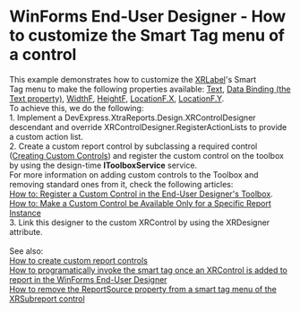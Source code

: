 # WinForms End-User Designer - How to customize the Smart Tag menu of a control


<p>This example demonstrates how to customize the <a href="https://documentation.devexpress.com/#XtraReports/clsDevExpressXtraReportsUIXRLabeltopic">XRLabel</a>'s Smart Tag menu to make the following properties available: <a href="https://documentation.devexpress.com/#XtraReports/DevExpressXtraReportsUIXRControl_Texttopic">Text</a>, <a href="https://documentation.devexpress.com/#XtraReports/DevExpressXtraReportsUIXRControl_DataBindingstopic">Data Binding (the Text property)</a>, <a href="https://documentation.devexpress.com/#XtraReports/DevExpressXtraReportsUIXRControl_WidthFtopic">WidthF</a>, <a href="https://documentation.devexpress.com/#XtraReports/DevExpressXtraReportsUIXRControl_HeightFtopic">HeightF</a>, <a href="https://documentation.devexpress.com/#XtraReports/DevExpressXtraReportsUIXRControl_LocationFtopic">LocationF.X</a>, <a href="https://documentation.devexpress.com/#XtraReports/DevExpressXtraReportsUIXRControl_LocationFtopic">LocationF.Y</a>.<br>To achieve this, we do the following:<br>1. Implement a DevExpress.XtraReports.Design.XRControlDesigner descendant and override XRControlDesigner.RegisterActionLists to provide a custom action list.<br>2. Create a custom report control by subclassing a required control (<a href="https://documentation.devexpress.com/#xtrareports/CustomDocument2607">Creating Custom Controls</a>) and register the custom control on the toolbox by using the design-time <strong>IToolboxService</strong> service. <br>For more information on adding custom controls to the Toolbox and removing standard ones from it, check the following articles:<br><a href="https://documentation.devexpress.com/#xtrareports/CustomDocument7546">How to: Register a Custom Control in the End-User Designer's Toolbox</a>.<br><a href="https://documentation.devexpress.com/#xtrareports/CustomDocument2212">How to: Make a Custom Control be Available Only for a Specific Report Instance</a> <br>3. Link this designer to the custom XRControl by using the XRDesigner attribute. <br><br>See also:<br><a href="https://www.devexpress.com/Support/Center/p/E57">How to create custom report controls</a><br><a href="https://www.devexpress.com/Support/Center/p/T317195">How to programatically invoke the smart tag once an XRControl is added to report in the WinForms End-User Designer</a><br><a href="https://www.devexpress.com/Support/Center/p/T335090">How to remove the ReportSource property from a smart tag menu of the XRSubreport control</a></p>

<br/>


